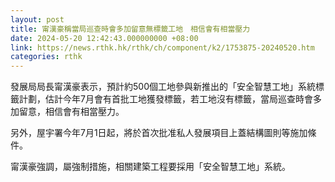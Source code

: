 ```yaml
---
layout: post
title: 甯漢豪稱當局巡查時會多加留意無標籤工地　相信會有相當壓力
date: 2024-05-20 12:42:43.000000000 +08:00
link: https://news.rthk.hk/rthk/ch/component/k2/1753875-20240520.htm
categories: rthk
---
```


發展局局長甯漢豪表示，預計約500個工地參與新推出的「安全智慧工地」系統標籤計劃，估計今年7月會有首批工地獲發標籤，若工地沒有標籤，當局巡查時會多加留意，相信會有相當壓力。

另外，屋宇署今年7月1日起，將於首次批准私人發展項目上蓋結構圖則等施加條件。

甯漢豪強調，屬強制措施，相關建築工程要採用「安全智慧工地」系統。
